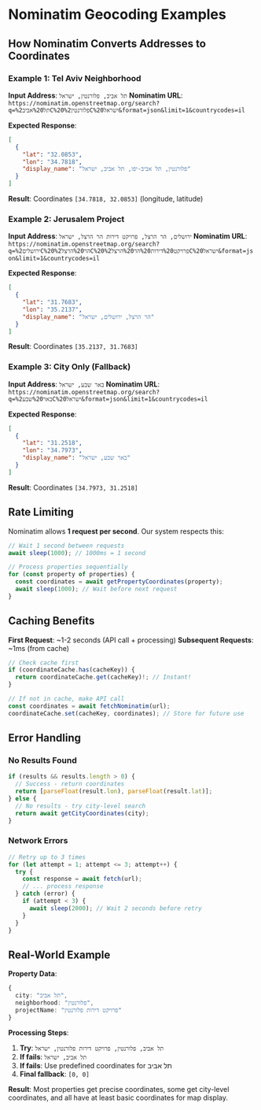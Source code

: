 # Nominatim Geocoding Examples

## How Nominatim Converts Addresses to Coordinates

### Example 1: Tel Aviv Neighborhood

**Input Address**: `תל אביב, פלורנטין, ישראל`
**Nominatim URL**: `https://nominatim.openstreetmap.org/search?q=תל%20אביב%2C%20פלורנטין%2C%20ישראל&format=json&limit=1&countrycodes=il`

**Expected Response**:

```json
[
  {
    "lat": "32.0853",
    "lon": "34.7818",
    "display_name": "פלורנטין, תל אביב-יפו, תל אביב, ישראל"
  }
]
```

**Result**: Coordinates `[34.7818, 32.0853]` (longitude, latitude)

### Example 2: Jerusalem Project

**Input Address**: `ירושלים, הר הרצל, פרויקט דירות הר הרצל, ישראל`
**Nominatim URL**: `https://nominatim.openstreetmap.org/search?q=ירושלים%2C%20הר%20הרצל%2C%20פרויקט%20דירות%20הר%20הרצל%2C%20ישראל&format=json&limit=1&countrycodes=il`

**Expected Response**:

```json
[
  {
    "lat": "31.7683",
    "lon": "35.2137",
    "display_name": "הר הרצל, ירושלים, ישראל"
  }
]
```

**Result**: Coordinates `[35.2137, 31.7683]`

### Example 3: City Only (Fallback)

**Input Address**: `באר שבע, ישראל`
**Nominatim URL**: `https://nominatim.openstreetmap.org/search?q=באר%20שבע%2C%20ישראל&format=json&limit=1&countrycodes=il`

**Expected Response**:

```json
[
  {
    "lat": "31.2518",
    "lon": "34.7973",
    "display_name": "באר שבע, ישראל"
  }
]
```

**Result**: Coordinates `[34.7973, 31.2518]`

## Rate Limiting

Nominatim allows **1 request per second**. Our system respects this:

```typescript
// Wait 1 second between requests
await sleep(1000); // 1000ms = 1 second

// Process properties sequentially
for (const property of properties) {
  const coordinates = await getPropertyCoordinates(property);
  await sleep(1000); // Wait before next request
}
```

## Caching Benefits

**First Request**: ~1-2 seconds (API call + processing)
**Subsequent Requests**: ~1ms (from cache)

```typescript
// Check cache first
if (coordinateCache.has(cacheKey)) {
  return coordinateCache.get(cacheKey)!; // Instant!
}

// If not in cache, make API call
const coordinates = await fetchNominatim(url);
coordinateCache.set(cacheKey, coordinates); // Store for future use
```

## Error Handling

### No Results Found

```typescript
if (results && results.length > 0) {
  // Success - return coordinates
  return [parseFloat(result.lon), parseFloat(result.lat)];
} else {
  // No results - try city-level search
  return await getCityCoordinates(city);
}
```

### Network Errors

```typescript
// Retry up to 3 times
for (let attempt = 1; attempt <= 3; attempt++) {
  try {
    const response = await fetch(url);
    // ... process response
  } catch (error) {
    if (attempt < 3) {
      await sleep(2000); // Wait 2 seconds before retry
    }
  }
}
```

## Real-World Example

**Property Data**:

```typescript
{
  city: "תל אביב",
  neighborhood: "פלורנטין",
  projectName: "פרויקט דירות פלורנטין"
}
```

**Processing Steps**:

1. **Try**: `תל אביב, פלורנטין, פרויקט דירות פלורנטין, ישראל`
2. **If fails**: `תל אביב, ישראל`
3. **If fails**: Use predefined coordinates for תל אביב
4. **Final fallback**: `[0, 0]`

**Result**: Most properties get precise coordinates, some get city-level coordinates, and all have at least basic coordinates for map display.

